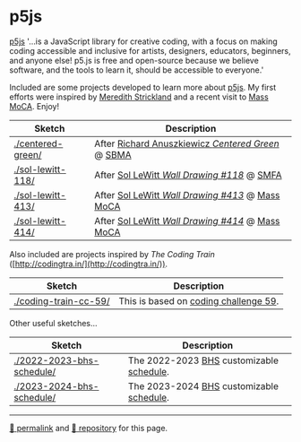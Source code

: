 # p5js
[p5js](https://p5js.org/) '&hellip;is a JavaScript library for creative coding, with a focus on making coding accessible and inclusive for artists, designers, educators, beginners, and anyone else! p5.js is free and open-source because we believe software, and the tools to learn it, should be accessible to everyone.'

Included are some projects developed to learn more about [p5js](https://p5js.org/). My first efforts were inspired by [Meredith Strickland](https://medium.com/@mere.strickland/create-your-own-sol-lewitt-with-p5-js-165cdeda2d88) and a recent visit to [Mass MoCA](https://photos.app.goo.gl/tp3ox1XT4pzBiW37A). Enjoy!

| Sketch | Description |
| --- | --- |
| [./centered-green/](https://psb-david-petty.github.io/p5js/centered-green/) | After [Richard Anuszkiewicz *Centered Green*](https://collections.sbma.net/objects/4870/centered-green) @ [SBMA](https://sbma.net/) |
| [./sol-lewitt-118/](https://psb-david-petty.github.io/p5js/sol-lewitt-118/) | After [Sol LeWitt *Wall Drawing #118*](https://observer.com/2012/10/here-are-the-instructions-for-sol-lewitts-1971-wall-drawing-for-the-school-of-the-mfa-boston/) @ [SMFA](https://vimeo.com/49921870) |
| [./sol-lewitt-413/](https://psb-david-petty.github.io/p5js/sol-lewitt-413/) | After [Sol LeWitt *Wall Drawing #413*](https://massmoca.org/event/walldrawing413/) @ [Mass MoCA](https://massmoca.org/sol-lewitt/) |
| [./sol-lewitt-414/](https://psb-david-petty.github.io/p5js/sol-lewitt-414/) | After [Sol LeWitt *Wall Drawing #414*](https://massmoca.org/event/walldrawing414/) @ [Mass MoCA](https://massmoca.org/sol-lewitt/) |

Also included are projects inspired by *The Coding Train* ([http://codingtra.in/](http://codingtra.in/)).

| Sketch | Description |
| --- | --- |
| [./coding-train-cc-59/](https://psb-david-petty.github.io/p5js/coding-train-cc-59/) | This is based on [coding challenge 59](https://thecodingtrain.com/CodingChallenges/059-steering-text-paths.html). |

Other useful sketches&hellip;

| Sketch | Description |
| --- | --- |
| [./2022-2023-bhs-schedule/](https://psb-david-petty.github.io/p5js/2022-2023-bhs-schedule/doc.html) | The 2022-2023 [BHS](https://bhs.brookline.k12.ma.us/) customizable [schedule](https://psb-david-petty.github.io/p5js/2022-2023-bhs-schedule/). |
| [./2023-2024-bhs-schedule/](https://psb-david-petty.github.io/p5js/2023-2024-bhs-schedule/doc.html) | The 2023-2024 [BHS](https://bhs.brookline.k12.ma.us/) customizable [schedule](https://psb-david-petty.github.io/p5js/2023-2024-bhs-schedule/). |

<hr>

[&#128279; permalink](https://psb-david-petty.github.io/p5js/) and [&#128297; repository](https://github.com/psb-david-petty/p5js/) for this page.
